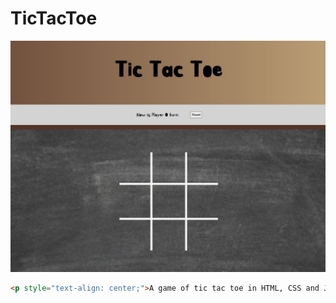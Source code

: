 # TicTacToe

![alt text](./assets/tictactoe.JPG "tic-tac-toe-image")

```html
<p style="text-align: center;">A game of tic tac toe in HTML, CSS and JavaScript.</p>
```